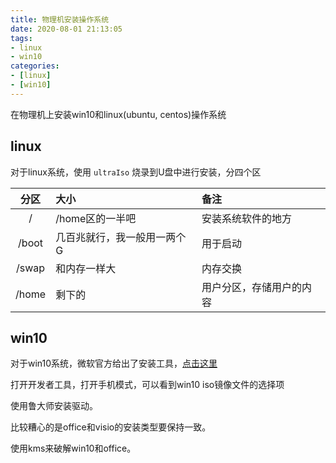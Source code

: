 ```yaml
---
title: 物理机安装操作系统
date: 2020-08-01 21:13:05
tags:
- linux
- win10
categories:
- [linux]
- [win10]
---
```


在物理机上安装win10和linux(ubuntu, centos)操作系统

<!--more-->

## linux

对于linux系统，使用 `ultraIso` 烧录到U盘中进行安装，分四个区

|分区|大小|备注|
|:----:|:----|:----|
|/|/home区的一半吧|安装系统软件的地方|
|/boot|几百兆就行，我一般用一两个G|用于启动|
|/swap|和内存一样大|内存交换|
|/home|剩下的|用户分区，存储用户的内容|

## win10

对于win10系统，微软官方给出了安装工具，[点击这里](https://www.microsoft.com/zh-cn/software-download/windows10)

打开开发者工具，打开手机模式，可以看到win10 iso镜像文件的选择项

使用鲁大师安装驱动。

比较糟心的是office和visio的安装类型要保持一致。

使用kms来破解win10和office。